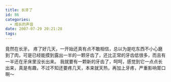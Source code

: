 ```yaml
---
title: 长牙了
id: 86
categories:
  - 成长的声音
date: 2007-07-29 20:21:28
tags:
---
```


 竟然在长牙。
 疼了好几天，一开始还真有点不敢相信，总以为是吃东西不小心磨到了肉，可是已经能摸到露出一半的一颗牙齿了，还比正常的牙齿低很多，而且有一半还在牙床里没长出来。
 我就要有一颗新的牙齿了，呵呵，感觉到它一点点长出来，真是有趣，不过不知还要疼几天，本来就天热，再加上牙疼，严重影响胃口啊～

